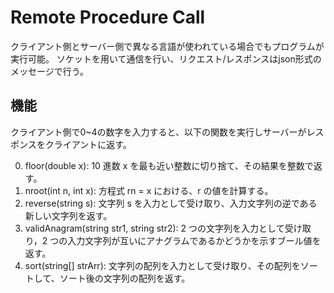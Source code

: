 # Remote Procedure Call
クライアント側とサーバー側で異なる言語が使われている場合でもプログラムが実行可能。
ソケットを用いて通信を行い、リクエスト/レスポンスはjson形式のメッセージで行う。

## 機能
クライアント側で0~4の数字を入力すると、以下の関数を実行しサーバーがレスポンスをクライアントに返す。

0. floor(double x): 10 進数 x を最も近い整数に切り捨て、その結果を整数で返す。
1. nroot(int n, int x): 方程式 rn = x における、r の値を計算する。
2. reverse(string s): 文字列 s を入力として受け取り、入力文字列の逆である新しい文字列を返す。
3. validAnagram(string str1, string str2): 2 つの文字列を入力として受け取り，2 つの入力文字列が互いにアナグラムであるかどうかを示すブール値を返す。
4.  sort(string[] strArr): 文字列の配列を入力として受け取り、その配列をソートして、ソート後の文字列の配列を返す。